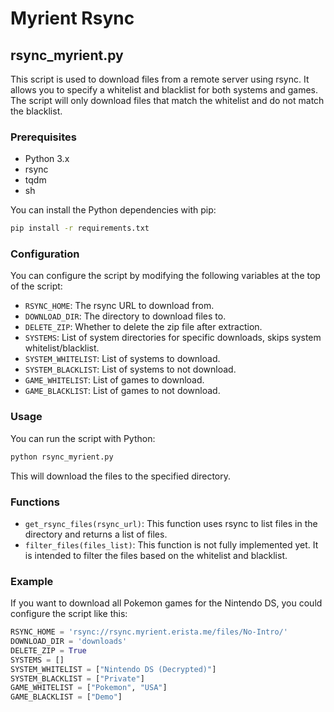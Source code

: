 # Myrient Rsync

## rsync_myrient.py

This script is used to download files from a remote server using rsync. It allows you to specify a whitelist and blacklist for both systems and games. The script will only download files that match the whitelist and do not match the blacklist.

### Prerequisites

- Python 3.x
- rsync
- tqdm
- sh

You can install the Python dependencies with pip:

```bash
pip install -r requirements.txt
```
### Configuration

You can configure the script by modifying the following variables at the top of the script:

- `RSYNC_HOME`: The rsync URL to download from.
- `DOWNLOAD_DIR`: The directory to download files to.
- `DELETE_ZIP`: Whether to delete the zip file after extraction.
- `SYSTEMS`: List of system directories for specific downloads, skips system whitelist/blacklist.
- `SYSTEM_WHITELIST`: List of systems to download.
- `SYSTEM_BLACKLIST`: List of systems to not download.
- `GAME_WHITELIST`: List of games to download.
- `GAME_BLACKLIST`: List of games to not download.

### Usage

You can run the script with Python:

```bash
python rsync_myrient.py
```
This will download the files to the specified directory.

### Functions

- `get_rsync_files(rsync_url)`: This function uses rsync to list files in the directory and returns a list of files.
- `filter_files(files_list)`: This function is not fully implemented yet. It is intended to filter the files based on the whitelist and blacklist.

### Example

If you want to download all Pokemon games for the Nintendo DS, you could configure the script like this:

```python
RSYNC_HOME = 'rsync://rsync.myrient.erista.me/files/No-Intro/'
DOWNLOAD_DIR = 'downloads'
DELETE_ZIP = True
SYSTEMS = [] 
SYSTEM_WHITELIST = ["Nintendo DS (Decrypted)"]
SYSTEM_BLACKLIST = ["Private"]
GAME_WHITELIST = ["Pokemon", "USA"]
GAME_BLACKLIST = ["Demo"]
```
